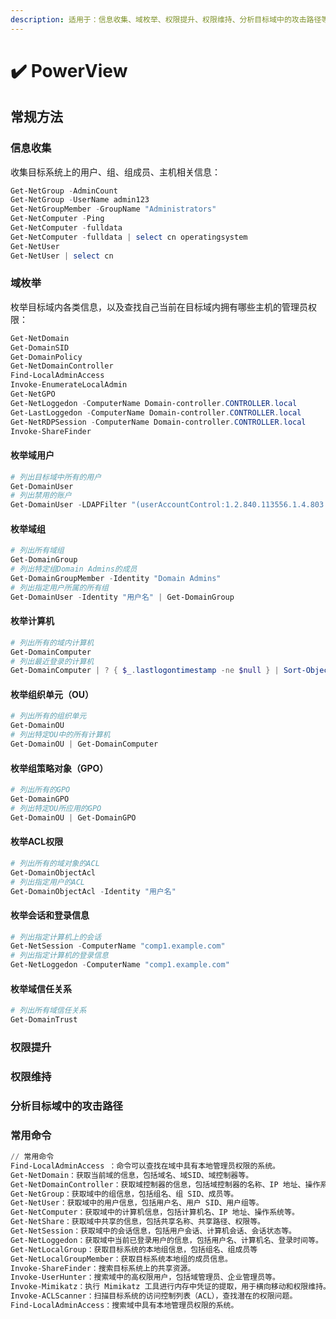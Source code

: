 ```yaml
---
description: 适用于：信息收集、域枚举、权限提升、权限维持、分析目标域中的攻击路径等。
---
```


# ✔️ PowerView

## 常规方法

### 信息收集

收集目标系统上的用户、组、组成员、主机相关信息：

```powershell
Get-NetGroup -AdminCount
Get-NetGroup -UserName admin123
Get-NetGroupMember -GroupName "Administrators"
Get-NetComputer -Ping
Get-NetComputer -fulldata
Get-NetComputer -fulldata | select cn operatingsystem
Get-NetUser
Get-NetUser | select cn 
```

### 域枚举

枚举目标域内各类信息，以及查找自己当前在目标域内拥有哪些主机的管理员权限：

```powershell
Get-NetDomain
Get-DomainSID
Get-DomainPolicy
Get-NetDomainController
Find-LocalAdminAccess
Invoke-EnumerateLocalAdmin
Get-NetGPO
Get-NetLoggedon -ComputerName Domain-controller.CONTROLLER.local
Get-LastLoggedon -ComputerName Domain-controller.CONTROLLER.local
Get-NetRDPSession -ComputerName Domain-controller.CONTROLLER.local
Invoke-ShareFinder
```

#### 枚举域用户

```powershell
# 列出目标域中所有的用户
Get-DomainUser
# 列出禁用的账户
Get-DomainUser -LDAPFilter "(userAccountControl:1.2.840.113556.1.4.803:=2)"
```

#### 枚举域组

```powershell
# 列出所有域组
Get-DomainGroup
# 列出特定组Domain Admins的成员
Get-DomainGroupMember -Identity "Domain Admins"
# 列出指定用户所属的所有组
Get-DomainUser -Identity "用户名" | Get-DomainGroup
```

#### 枚举计算机

```powershell
# 列出所有的域内计算机
Get-DomainComputer
# 列出最近登录的计算机
Get-DomainComputer | ? { $_.lastlogontimestamp -ne $null } | Sort-Object lastlogontimestamp -Descending
```

#### 枚举组织单元（OU）

```powershell
# 列出所有的组织单元
Get-DomainOU
# 列出特定OU中的所有计算机
Get-DomainOU | Get-DomainComputer
```

#### 枚举组策略对象（GPO）

```powershell
# 列出所有的GPO
Get-DomainGPO
# 列出特定OU所应用的GPO
Get-DomainOU | Get-DomainGPO
```

#### 枚举ACL权限

```powershell
# 列出所有的域对象的ACL
Get-DomainObjectAcl
# 列出指定用户的ACL
Get-DomainObjectAcl -Identity "用户名"
```

#### 枚举会话和登录信息

```powershell
# 列出指定计算机上的会话
Get-NetSession -ComputerName "comp1.example.com"
# 列出指定计算机的登录信息
Get-NetLoggedon -ComputerName "comp1.example.com"
```

#### 枚举域信任关系

```powershell
# 列出所有域信任关系
Get-DomainTrust
```

### 权限提升





### 权限维持





### 分析目标域中的攻击路径











### 常用命令

```powershell
// 常用命令
Find-LocalAdminAccess ：命令可以查找在域中具有本地管理员权限的系统。
Get-NetDomain：获取当前域的信息，包括域名、域SID、域控制器等。
Get-NetDomainController：获取域控制器的信息，包括域控制器的名称、IP 地址、操作系统等。
Get-NetGroup：获取域中的组信息，包括组名、组 SID、成员等。
Get-NetUser：获取域中的用户信息，包括用户名、用户 SID、用户组等。
Get-NetComputer：获取域中的计算机信息，包括计算机名、IP 地址、操作系统等。
Get-NetShare：获取域中共享的信息，包括共享名称、共享路径、权限等。
Get-NetSession：获取域中的会话信息，包括用户会话、计算机会话、会话状态等。
Get-NetLoggedon：获取域中当前已登录用户的信息，包括用户名、计算机名、登录时间等。
Get-NetLocalGroup：获取目标系统的本地组信息，包括组名、组成员等
Get-NetLocalGroupMember：获取目标系统本地组的成员信息。
Invoke-ShareFinder：搜索目标系统上的共享资源。
Invoke-UserHunter：搜索域中的高权限用户，包括域管理员、企业管理员等。
Invoke-Mimikatz：执行 Mimikatz 工具进行内存中凭证的提取，用于横向移动和权限维持。
Invoke-ACLScanner：扫描目标系统的访问控制列表（ACL），查找潜在的权限问题。
Find-LocalAdminAccess：搜索域中具有本地管理员权限的系统。
```
